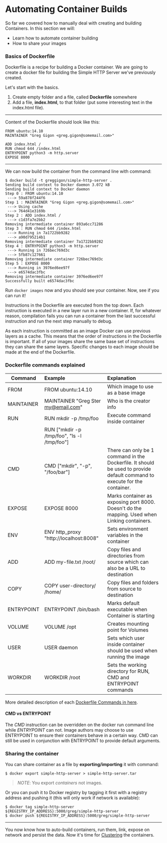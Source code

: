 Automating Container Builds
========================

So far we covered how to manually deal with creating and building Containers. In this section we will:

 - Learn how to automate container building
 - How to share your images

### Basics of Dockerfile

Dockerfile is a recipe for building a Docker container. We are going to create a docker file for building the Simple HTTP Server we've previously created.

Let's start with the basics. 

 1. Create empty folder and a file, called **Dockerfile** somewhere
 2. Add a file,  **index.html**, to that folder (put some interesting text in the index.html file).

----------

Content of the Dockerfile should look like this:

    FROM ubuntu:14.10
    MAINTAINER "Greg Gigon <greg.gigon@somemail.com>"
    
    ADD index.html /
    RUN chmod 644 /index.html 
    ENTRYPOINT python3 -m http.server
    EXPOSE 8000


----------

We can now build the container from the command line with command:

```
$ docker build -t greggigon/simple-http-server .
Sending build context to Docker daemon 3.072 kB
Sending build context to Docker daemon 
Step 0 : FROM ubuntu:14.10
 ---> 59a878f244f6
Step 1 : MAINTAINER "Greg Gigon <greg.gigon@somemail.com>"
 ---> Using cache
 ---> 764d41e3169b
Step 2 : ADD index.html /
 ---> c1d3fa7e2bb2
Removing intermediate container 893a6cc71286
Step 3 : RUN chmod 644 /index.html
 ---> Running in 7a1722bb9282
 ---> a90d795214b1
Removing intermediate container 7a1722bb9282
Step 4 : ENTRYPOINT python3 -m http.server
 ---> Running in 726bec769d3c
 ---> 5fb87c127661
Removing intermediate container 726bec769d3c
Step 5 : EXPOSE 8000
 ---> Running in 3976ed6ee97f
 ---> e6574dac3fbc
Removing intermediate container 3976ed6ee97f
Successfully built e6574dac3fbc
```

Run `docker images` now and you should see your container.   Now, see if you can run it!

Instructions in the Dockerfile are executed from the top down.  Each instruction is executed in a new layer run in a new container.  If, for whatever reason, compilation fails you can run a container from the last successful instruction and run the next step manually to debug.  

As each instruction is committed as an image Docker can use previous layers as a cache.  This means that the order of instructions in the Dockerfile is important.  If all of your images share the same base set of instructions they can share the same layers.  Specific changes to each image should be made at the end of the Dockerfile.

### Dockerfile commands explained

| Command        | Example           | Explanation  |
| ------------- |:-------------|:-----|
| FROM      | FROM ubuntu:14.10 | Which image to use as a base image |
| MAINTAINER     | MAINTAINER "Greg Ster my@email.com"|Who is the creator info|
| RUN | RUN mkdir -p /tmp/foo |Execute command inside container|
| | RUN ["mkdir -p /tmp/foo", "ls -l /tmp/foo"]||
|CMD | CMD ["mkdir", "-p", "/foo/bar"]|There can only be 1 command in the Dockerfile. It should be used to provide default command to execute for the container.|
|EXPOSE|EXPOSE 8000| Marks container as exposing port 8000. Doesn't do the mapping. Used when Linking containers.|
|ENV| ENV http_proxy "http://localhost:8008"| Sets environment variables in the container|
|ADD|ADD my-file.txt /root/| Copy files and directories from source which can also be a URL to destination|
|COPY| COPY user-directory/ /home/| Copy files and folders from source to destination|
|ENTRYPOINT| ENTRYPOINT /bin/bash| Marks default executable when Container is starting|
|VOLUME|VOLUME  /opt| Creates mounting point for Volumes|
|USER|USER daemon|Sets which user inside container should be used when running the image|
|WORKDIR| WORKDIR /root| Sets the working directory for RUN, CMD and ENTRYPOINT commands|

More detailed description of each [Dockerfile Commands in here](Dockerfile-DockerDocumentation.html).

#### CMD vs ENTRYPOINT

The *CMD* instruction can be overridden on the docker run command line while *ENTRYPOINT* can not.   Image authors may choose to use ENTRYPOINT to ensure their containers behave in a certain way.  CMD can still be used in conjunction with ENTRYPOINT to provide default arguments.

### Sharing the container

You can share container as a file by **exporting/importing** it with command:

	$ docker export simple-http-server > simple-http-server.tar

> *NOTE*: You export *containers* not images.

Or you can push it to Docker registry by tagging it first with a registry address and pushing it (this will only work if network is available):

	$ docker tag simple-http-server ${REGISTRY_IP_ADDRESS}:5000/greg/simple-http-server
	$ docker push ${REGISTRY_IP_ADDRESS}:5000/greg/simple-http-server


----------

You now know how to auto-build containers, run them, link, expose on network and persist the data. Now it's time for [Clustering](../6.%20clustering/) the containers.